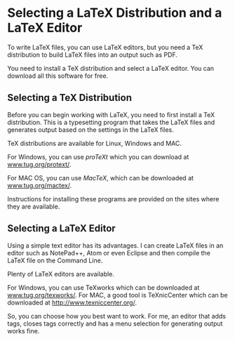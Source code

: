 # Selecting a LaTeX Distribution and a LaTeX Editor

To write LaTeX files, you can use LaTeX editors, but you need a TeX distribution to build LaTeX files into an output such as PDF.

You need to install a TeX distribution and select a LaTeX editor. You can download all this software for free.

## Selecting a TeX Distribution

Before you can begin working with LaTeX, you need to first install a TeX distribution. This is a typesetting program that takes the LaTeX files and generates output based on the settings in the LaTeX files.

TeX distributions are available for Linux, Windows and MAC.

For Windows, you can use *proTeXt* which you can download at <a href="http://www.tug.org/protext/">www.tug.org/protext/</a>.

For MAC OS, you can use *MacTeX*, which can be downloaded at <a href="http://www.tug.org/mactex/">www.tug.org/mactex/</a>.

Instructions for installing these programs are provided on the sites where they are available.

## Selecting a LaTeX Editor

Using a simple text editor has its advantages. I can create LaTeX files in an editor such as NotePad++, Atom or even Eclipse and then compile the LaTeX file on the Command Line.

Plenty of LaTeX editors are available.

For Windows, you can use TeXworks which can be downloaded at <a href="https://www.tug.org/texworks/">www.tug.org/texworks/</a>. For MAC, a good tool is TeXnicCenter which can be downloaded at <a href="http://www.texniccenter.org/">http://www.texniccenter.org/</a>.

So, you can choose how you best want to work. For me, an editor that adds tags, closes tags correctly and has a menu selection for generating output works fine.
